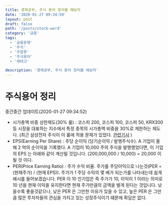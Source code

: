 ```yaml
---
title: 경제공부, 주식 용어 정리를 해보자
date: '2020-01-27 09:34:59'
layout: post
draft: false
path: '/posts/stock-word'
category: '금융'
tags:
  - '금융문맹'
  - '주식'
  - '주알못'
  - '주식용어'
  - '재테크'

description: '경제공부, 주식 용어 정리를 해보자'
---
```


# 주식용어 정리

중간중간 업데이트(2020-01-27 09:34:52)

- 시가총액 비중 상한제도(30% 룰) : 코스피 200, 코스피 100, 코스피 50, KRX300 등 시장을 대표하는 지수에서 특정 종목의 시가총액 비중을 30%로 제한하는 제도다. (최근 삼성전자 주식이 이 룰에 적용 문제가 있었다. [관련기사](https://www.mk.co.kr/news/stock/view/2020/01/70804/) )
- EPS(Earning Per Share) : 주당 순이익 (당기순이익 / 발행주식수). A 기업이 올해 2 억의 순이익을 기록했다. A 기업이 10,000 주의 주식을 발행했었다면, 이 기업의 EPS 는 아래와 같이 계산될 것입니다. (200,000,000 / 10,000) = 20,000 이 될 것 이다.
- PER(Price Earning Ratio) : 주가 수익 비율. 주가를 주당이익으로 나눈것(PER = (현재주가) / (현재 EPS)). 주가가 1 주당 수익의 몇 배가 되는가를 나타내는데 쉽게 예시를 들어보겠습니다. PER 이 10 인기업은 즉 주가가 10, 이익이 1 이라는 의미로 10 년을 현재 이익을 유지한다면 현재 주가만큼의 금액을 벌게 된다는 것입니다. 낮을수록 좋을것같으나, 낮은 PER 은 그만한 이유가 있을 수 있고, 높은 PER 은 그만큼 많은 투자자들의 관심을 가지고 있는 성장주식이기 떄문에 확답은 없다.
